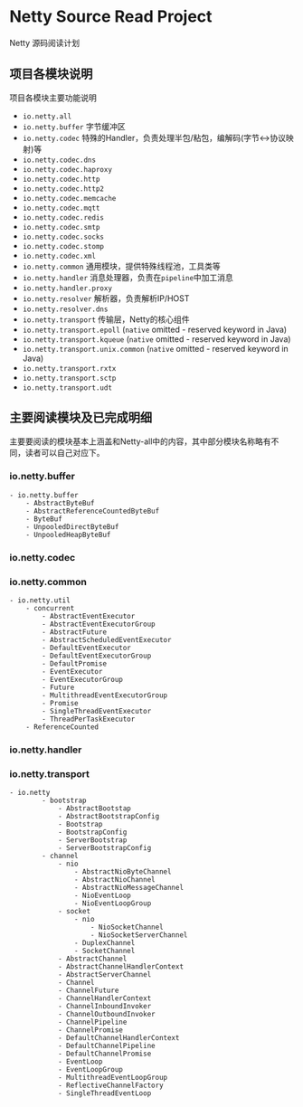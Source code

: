# Netty Source Read Project

Netty 源码阅读计划

## 项目各模块说明 
项目各模块主要功能说明
 * `io.netty.all` 
 * `io.netty.buffer` 字节缓冲区
 * `io.netty.codec` 特殊的Handler，负责处理半包/粘包，编解码(字节<->协议映射)等
 * `io.netty.codec.dns`
 * `io.netty.codec.haproxy`
 * `io.netty.codec.http`
 * `io.netty.codec.http2`
 * `io.netty.codec.memcache`
 * `io.netty.codec.mqtt`
 * `io.netty.codec.redis`
 * `io.netty.codec.smtp`
 * `io.netty.codec.socks`
 * `io.netty.codec.stomp`
 * `io.netty.codec.xml`
 * `io.netty.common` 通用模块，提供特殊线程池，工具类等
 * `io.netty.handler` 消息处理器，负责在`pipeline`中加工消息
 * `io.netty.handler.proxy` 
 * `io.netty.resolver` 解析器，负责解析IP/HOST
 * `io.netty.resolver.dns`
 * `io.netty.transport` 传输层，Netty的核心组件
 * `io.netty.transport.epoll` (`native` omitted - reserved keyword in Java)
 * `io.netty.transport.kqueue` (`native` omitted - reserved keyword in Java)
 * `io.netty.transport.unix.common` (`native` omitted - reserved keyword in Java)
 * `io.netty.transport.rxtx`
 * `io.netty.transport.sctp`
 * `io.netty.transport.udt`

## 主要阅读模块及已完成明细
主要要阅读的模块基本上涵盖和Netty-all中的内容，其中部分模块名称略有不同，读者可以自己对应下。
### io.netty.buffer  
    - io.netty.buffer
        - AbstractByteBuf
        - AbstractReferenceCountedByteBuf
        - ByteBuf  
        - UnpooledDirectByteBuf
        - UnpooledHeapByteBuf

### io.netty.codec  

### io.netty.common  
    - io.netty.util
        - concurrent
            - AbstractEventExecutor
            - AbstractEventExecutorGroup
            - AbstractFuture
            - AbstractScheduledEventExecutor
            - DefaultEventExecutor
            - DefaultEventExecutorGroup
            - DefaultPromise
            - EventExecutor
            - EventExecutorGroup
            - Future
            - MultithreadEventExecutorGroup
            - Promise
            - SingleThreadEventExecutor
            - ThreadPerTaskExecutor
        - ReferenceCounted

### io.netty.handler  

### io.netty.transport
    - io.netty
            - bootstrap 
                - AbstractBootstap
                - AbstractBootstrapConfig
                - Bootstrap
                - BootstrapConfig
                - ServerBootstrap
                - ServerBootstrapConfig
            - channel
                - nio
                    - AbstractNioByteChannel
                    - AbstractNioChannel  
                    - AbstractNioMessageChannel
                    - NioEventLoop
                    - NioEventLoopGroup
                - socket
                    - nio
                        - NioSocketChannel
                        - NioSocketServerChannel
                    - DuplexChannel  
                    - SocketChannel 
                - AbstractChannel
                - AbstractChannelHandlerContext
                - AbstractServerChannel
                - Channel 
                - ChannelFuture 
                - ChannelHandlerContext
                - ChannelInboundInvoker
                - ChannelOutboundInvoker
                - ChannelPipeline 
                - ChannelPromise 
                - DefaultChannelHandlerContext
                - DefaultChannelPipeline
                - DefaultChannelPromise
                - EventLoop
                - EventLoopGroup
                - MultithreadEventLoopGroup
                - ReflectiveChannelFactory
                - SingleThreadEventLoop
                        
